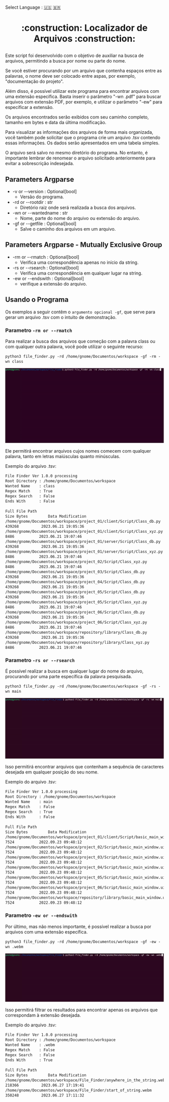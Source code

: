 Select Language : [:us:]() [:brazil:]()
<h1 align="center">
  <p align="center">:construction: Localizador de Arquivos :construction:</p>
</h1>

Este script foi desenvolvido com o objetivo de auxiliar na busca de arquivos, permitindo a busca por nome ou parte do nome.

Se você estiver procurando por um arquivo que contenha espaços entre as palavras, o nome deve ser colocado entre aspas, por exemplo, "documentação do projeto".

Além disso, é possível utilizar este programa para encontrar arquivos com uma extensão específica. Basta inserir o parâmetro "-wn .pdf" para buscar arquivos com extensão PDF, por exemplo, e utilizar o parâmetro "-ew" para especificar a extensão.

Os arquivos encontrados serão exibidos com seu caminho completo, tamanho em bytes e data da última modificação.

Para visualizar as informações dos arquivos de forma mais organizada, você também pode solicitar que o programa crie um arquivo .tsv contendo essas informações. Os dados serão apresentados em uma tabela simples.

O arquivo será salvo no mesmo diretório do programa. No entanto, é importante lembrar de renomear o arquivo solicitado anteriormente para evitar a sobrescrição indesejada.

## Parameters Argparse

- -v or --version : Optional[bool]
  - Versão do programa.
- -rd or --rootdir : str
  - Diretório raiz onde será realizada a busca dos arquivos.
- -wn or --wantedname : str
  - Nome, parte do nome do arquivo ou extensão do arquivo.
- -gf or --getfile : Optional[bool]
  - Salve o caminho dos arquivos em um arquivo.
        
## Parameters Argparse - Mutually Exclusive Group

- -rm or --rmatch : Optional[bool]
  - Verifica uma correspondência apenas no início da string.
- -rs or --rsearch : Optional[bool]
  - Verifica uma correspondência em qualquer lugar na string.
- -ew or --endswith : Optional[bool]
  - verifique a extensão do arquivo.

## Usando o Programa

Os exemplos a seguir contêm o ```argumento opcional -gf```, que serve para gerar um arquivo .tsv com o intuito de demonstração.


### Parametro ```-rm or --rmatch```
Para realizar a busca dos arquivos que começão com a palavra class ou com qualquer outra palavra, você pode utilizar o seguinte recurso:
```
python3 file_finder.py -rd /home/gnome/Documentos/workspace -gf -rm -wn class
```
 ![](https://github.com/yhagor/File_Finder/blob/main/docs/start_of_string.gif)
 
Ele permitirá encontrar arquivos cujos nomes comecem com qualquer palavra, tanto em letras maiúsculas quanto minúsculas.

Exemplo do arquivo .tsv:
```.tsv
File Finder Ver 1.0.0 processing
Root Directory : /home/gnome/Documentos/workspace
Wanted Name    : class
Regex Match    : True
Regex Search   : False
Ends With      : False

Full File Path                                                                Size Bytes         Data Modification
/home/gnome/Documentos/workspace/project_01/client/Script/Class_db.py           439268          2023.06.21 19:05:36
/home/gnome/Documentos/workspace/project_01/client/Script/Class_xyz.py           8486           2023.06.21 19:07:46
/home/gnome/Documentos/workspace/project_01/server/Script/Class_db.py           439268          2023.06.21 19:05:36
/home/gnome/Documentos/workspace/project_01/server/Script/Class_xyz.py           8486           2023.06.21 19:07:46
/home/gnome/Documentos/workspace/project_02/Script/Class_xyz.py                  8486           2023.06.21 19:07:46
/home/gnome/Documentos/workspace/project_03/Script/Class_db.py                  439268          2023.06.21 19:05:36
/home/gnome/Documentos/workspace/project_04/Script/Class_db.py                  439268          2023.06.21 19:05:36
/home/gnome/Documentos/workspace/project_05/Script/Class_db.py                  439268          2023.06.21 19:05:36
/home/gnome/Documentos/workspace/project_05/Script/Class_xyz.py                  8486           2023.06.21 19:07:46
/home/gnome/Documentos/workspace/project_06/Script/Class_db.py                  439268          2023.06.21 19:05:36
/home/gnome/Documentos/workspace/project_06/Script/Class_xyz.py                  8486           2023.06.21 19:07:46
/home/gnome/Documentos/workspace/repository/library/Class_db.py                 439268          2023.06.21 19:05:36
/home/gnome/Documentos/workspace/repository/library/Class_xyz.py                 8486           2023.06.21 19:07:46
```


### Parametro ```-rs or --rsearch```
É possível realizar a busca em qualquer lugar do nome do arquivo, procurando por uma parte específica da palavra pesquisada.
```
python3 file_finder.py -rd /home/gnome/Documentos/workspace -gf -rs -wn main
```
 ![](https://github.com/yhagor/File_Finder/blob/main/docs/anywhere_in_the_string.gif)
 
 Isso permitirá encontrar arquivos que contenham a sequência de caracteres desejada em qualquer posição do seu nome.
 
Exemplo do arquivo .tsv:
```.tsv
File Finder Ver 1.0.0 processing
Root Directory : /home/gnome/Documentos/workspace
Wanted Name    : main
Regex Match    : False
Regex Search   : True
Ends With      : False

Full File Path                                                                     Size Bytes         Data Modification
/home/gnome/Documentos/workspace/project_01/client/Script/basic_main_window.ui        7524           2022.09.23 09:48:12
/home/gnome/Documentos/workspace/project_02/Script/basic_main_window.ui               7524           2022.09.23 09:48:12
/home/gnome/Documentos/workspace/project_03/Script/basic_main_window.ui               7524           2022.09.23 09:48:12
/home/gnome/Documentos/workspace/project_04/Script/basic_main_window.ui               7524           2022.09.23 09:48:12
/home/gnome/Documentos/workspace/project_05/Script/basic_main_window.ui               7524           2022.09.23 09:48:12
/home/gnome/Documentos/workspace/project_06/Script/basic_main_window.ui               7524           2022.09.23 09:48:12
/home/gnome/Documentos/workspace/repository/library/basic_main_window.ui              7524           2022.09.23 09:48:12
```


### Parametro ```-ew or --endswith```
Por último, mas não menos importante, é possível realizar a busca por arquivos com uma extensão específica.
```
python3 file_finder.py -rd /home/gnome/Documentos/workspace -gf -ew -wn .webm
```
 ![](https://github.com/yhagor/File_Finder/blob/main/docs/file_extension.gif)

Isso permitirá filtrar os resultados para encontrar apenas os arquivos que correspondam à extensão desejada.

Exemplo do arquivo .tsv:
```.tsv
File Finder Ver 1.0.0 processing
Root Directory : /home/gnome/Documentos/workspace
Wanted Name    : .webm
Regex Match    : False
Regex Search   : False
Ends With      : True

Full File Path                                                                  Size Bytes         Data Modification
/home/gnome/Documentos/workspace/File_Finder/anywhere_in_the_string.webm          218366          2023.06.27 17:19:41
/home/gnome/Documentos/workspace/File_Finder/start_of_string.webm                 350248          2023.06.27 17:11:32
```
